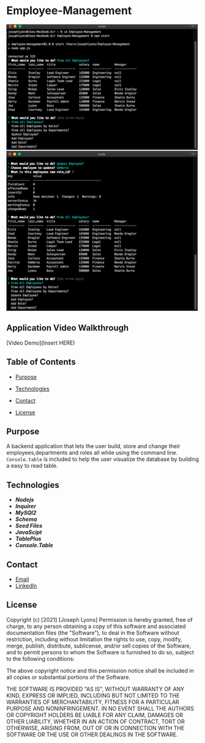 # Employee-Management


![image of app](./assets/employeetracker2.png)
![image of app](./assets/employeetracker.png)

## Application Video Walkthrough

[Video Demo](Insert HERE)


## Table of Contents

* [Purpose](#Purpose)

* [Technologies](#Technologies)

* [Contact](#Contact)

* [License](#License)

## Purpose

A backend application that lets the user build, store and change their employees,departments and roles all while using the command line. `Console.table` is included to help the user visualize the database by building a easy to read table. 



## Technologies

* ***Nodejs***
* ***Inquirer*** 
* ***MySQl2*** 
* ***Schema***
* ***Seed Files***
* ***JavaScipt***
* ***TablePlus***
* ***Console.Table***

## Contact

* [Email](mailto:josephjlyons90@gmail.com)
* [LinkedIn](www.linkedin.com/in/joseph-lyons-0a2630200/)

## License

Copyright (c) [2021] [Joseph Lyons]
Permission is hereby granted, free of charge, to any person obtaining a copy of this software and associated documentation files (the "Software"), to deal in the Software without restriction, including without limitation the rights to use, copy, modify, merge, publish, distribute, sublicense, and/or sell copies of the Software, and to permit persons to whom the Software is furnished to do so, subject to the following conditions:

The above copyright notice and this permission notice shall be included in all copies or substantial portions of the Software.

THE SOFTWARE IS PROVIDED "AS IS", WITHOUT WARRANTY OF ANY KIND, EXPRESS OR IMPLIED, INCLUDING BUT NOT LIMITED TO THE WARRANTIES OF MERCHANTABILITY, FITNESS FOR A PARTICULAR PURPOSE AND NONINFRINGEMENT. IN NO EVENT SHALL THE AUTHORS OR COPYRIGHT HOLDERS BE LIABLE FOR ANY CLAIM, DAMAGES OR OTHER LIABILITY, WHETHER IN AN ACTION OF CONTRACT, TORT OR OTHERWISE, ARISING FROM, OUT OF OR IN CONNECTION WITH THE SOFTWARE OR THE USE OR OTHER DEALINGS IN THE SOFTWARE.
